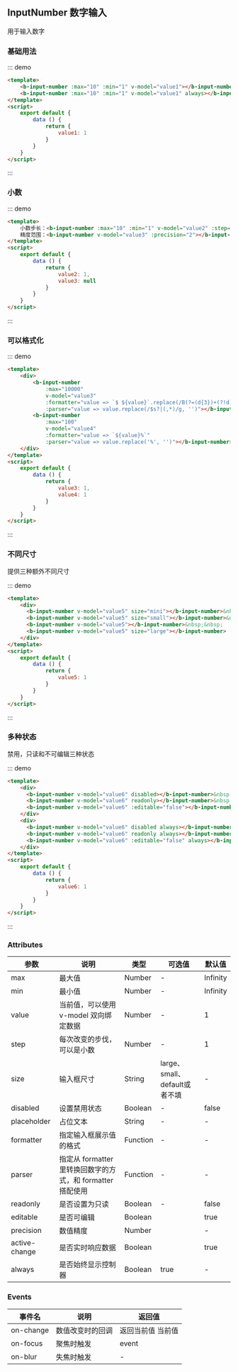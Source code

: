 ## InputNumber 数字输入

<template>
    <div class="global-anchor">
      <b-anchor :scroll-offset="100">
        <b-anchor-link href="#ji-chu-yong-fa" title="基础用法"></b-anchor-link>
        <b-anchor-link href="#xiao-shu" title="小数"></b-anchor-link>
        <b-anchor-link href="#ke-yi-ge-shi-hua" title="可以格式化"></b-anchor-link>
        <b-anchor-link href="#bu-tong-chi-cun" title="不同尺寸"></b-anchor-link>
        <b-anchor-link href="#duo-chong-zhuang-tai" title="多种状态"></b-anchor-link>
        <b-anchor-link href="#attributes" title="Attributes"></b-anchor-link>
        <b-anchor-link href="#events" title="Events"></b-anchor-link>
      </b-anchor>
    </div>
</template>

用于输入数字

### 基础用法

::: demo
```html
<template>
    <b-input-number :max="10" :min="1" v-model="value1"></b-input-number>
    <b-input-number :max="10" :min="1" v-model="value1" always></b-input-number>
</template>
<script>
    export default {
        data () {
            return {
                value1: 1
            }
        }
    }
</script>
```
:::

### 小数

::: demo
```html
<template>
    小数步长：<b-input-number :max="10" :min="1" v-model="value2" :step="0.2"></b-input-number>
    精度范围：<b-input-number v-model="value3" :precision="2"></b-input-number>
</template>
<script>
    export default {
        data () {
            return {
                value2: 1,
                value3: null
            }
        }
    }
</script>
```
:::

### 可以格式化

::: demo
```html
<template>
    <div>
        <b-input-number
            :max="10000"
            v-model="value3"
            :formatter="value => `$ ${value}`.replace(/B(?=(d{3})+(?!d))/g, ',')"
            :parser="value => value.replace(/$s?|(,*)/g, '')"></b-input-number>&nbsp;&nbsp;
        <b-input-number
            :max="100"
            v-model="value4"
            :formatter="value => `${value}%`"
            :parser="value => value.replace('%', '')"></b-input-number>
    </div>
</template>
<script>
    export default {
        data () {
            return {
                value3: 1,
                value4: 1
            }
        }
    }
</script>
```
:::

### 不同尺寸

提供三种额外不同尺寸

::: demo
```html
<template>
    <div>
      <b-input-number v-model="value5" size="mini"></b-input-number>&nbsp;
      <b-input-number v-model="value5" size="small"></b-input-number>&nbsp;&nbsp;
      <b-input-number v-model="value5"></b-input-number>&nbsp;&nbsp;
      <b-input-number v-model="value5" size="large"></b-input-number>
    </div>
</template>
<script>
    export default {
        data () {
            return {
                value5: 1
            }
        }
    }
</script>
```
:::

### 多种状态

禁用，只读和不可编辑三种状态

::: demo
```html
<template>
    <div>
      <b-input-number v-model="value6" disabled></b-input-number>&nbsp;&nbsp;
      <b-input-number v-model="value6" readonly></b-input-number>&nbsp;&nbsp;
      <b-input-number v-model="value6" :editable="false"></b-input-number>
    </div>
    <div>
      <b-input-number v-model="value6" disabled always></b-input-number>&nbsp;&nbsp;
      <b-input-number v-model="value6" readonly always></b-input-number>&nbsp;&nbsp;
      <b-input-number v-model="value6" :editable="false" always></b-input-number>
    </div>
</template>
<script>
    export default {
        data () {
            return {
                value6: 1
            }
        }
    }
</script>
```
:::

### Attributes

| 参数      | 说明    | 类型      | 可选值       | 默认值   |
|---------- |-------- |---------- |-------------  |-------- |
|max|	最大值	|Number	|-  |Infinity|
|min	|最小值|	Number|	- |Infinity|
|value|	当前值，可以使用 v-model 双向绑定数据|	Number| - |	1|
|step|	每次改变的步伐，可以是小数|	Number| - |	1|
|size	|输入框尺寸|String| large、small、default或者不填|	- |
|disabled|	设置禁用状态	|Boolean| - |	false|
|placeholder|	占位文本|	String| -|	- |
|formatter	|指定输入框展示值的格式|	Function| -|	-|
|parser	|指定从 formatter 里转换回数字的方式，和 formatter 搭配使用|	Function| - |	-|
|readonly	|是否设置为只读|	Boolean|-|	false|
|editable	|是否可编辑|	Boolean| |	true|
|precision	|数值精度|	Number| |	-|
|active-change|	是否实时响应数据|	Boolean| |	true|
| always |	是否始终显示控制器 |	Boolean| true |	- |

### Events 

| 事件名      | 说明    | 返回值      |
|---------- |-------- |---------- |
|on-change|	数值改变时的回调|返回当前值	当前值|
|on-focus|	聚焦时触发|	event|
|on-blur|	失焦时触发|	-|
